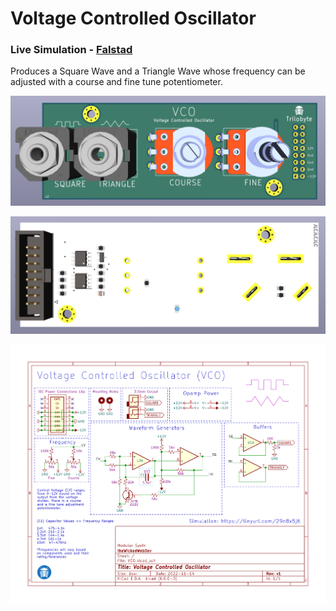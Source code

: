# Voltage Controlled Oscillator

### Live Simulation - [Falstad](https://tinyurl.com/267pkfxt)

Produces a Square Wave and a Triangle Wave whose frequency can be adjusted with a course and fine tune potentiometer.

![Front View](https://github.com/theWickedWebDev/Modular-Synth/blob/main/VCO/VCO-3D-Render-Front.png?raw=true)

![Back View](https://github.com/theWickedWebDev/Modular-Synth/blob/main/VCO/VCO-3D-Render-Back.png?raw=true)

![Schematic](https://raw.githubusercontent.com/theWickedWebDev/Modular-Synth/0bffcdf962309f451fadd5f48afb0972a65fd694/VCO/VCO-schematic.svg)
